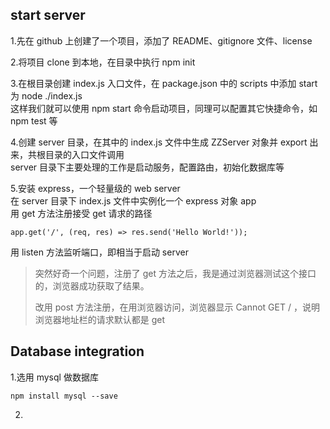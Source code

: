 ## start server

1.先在 github 上创建了一个项目，添加了 README、gitignore 文件、license

2.将项目 clone 到本地，在目录中执行 npm init

3.在根目录创建 index.js 入口文件，在 package.json 中的 scripts 中添加 start 为 node ./index.js  
这样我们就可以使用 npm start 命令启动项目，同理可以配置其它快捷命令，如 npm test 等

4.创建 server 目录，在其中的 index.js 文件中生成 ZZServer 对象并 export 出来，共根目录的入口文件调用  
server 目录下主要处理的工作是启动服务，配置路由，初始化数据库等

5.安装 express，一个轻量级的 web server  
在 server 目录下 index.js 文件中实例化一个 express 对象 app  
用 get 方法注册接受 get 请求的路径  
```
app.get('/', (req, res) => res.send('Hello World!'));  
```  
用 listen 方法监听端口，即相当于启动 server

>突然好奇一个问题，注册了 get 方法之后，我是通过浏览器测试这个接口的，浏览器成功获取了结果。
>
>改用 post 方法注册，在用浏览器访问，浏览器显示 Cannot GET / ，说明浏览器地址栏的请求默认都是 get


## Database integration

1.选用 mysql 做数据库  
```
npm install mysql --save
```

2.